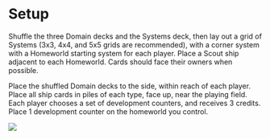 # Setup

Shuffle the three Domain decks and the Systems deck, then lay out a grid of Systems (3x3, 4x4, and 5x5 grids are recommended), with a corner system with a Homeworld starting system for each player. Place a Scout ship adjacent to each Homeworld. Cards should face their owners when possible.

Place the shuffled Domain decks to the side, within reach of each player. Place all ship cards in piles of each type, face up, near the playing field. Each player chooses a set of development counters, and receives 3 credits. Place 1 development counter on the homeworld you control.

![](https://rules.starcomgame.com/images/play-area-example.png)